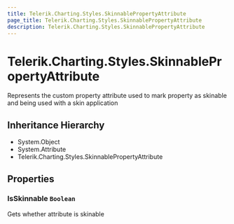 ```yaml
---
title: Telerik.Charting.Styles.SkinnablePropertyAttribute
page_title: Telerik.Charting.Styles.SkinnablePropertyAttribute
description: Telerik.Charting.Styles.SkinnablePropertyAttribute
---
```


# Telerik.Charting.Styles.SkinnablePropertyAttribute

Represents the custom property attribute used to mark property as skinable and being used with a skin application

## Inheritance Hierarchy

* System.Object
* System.Attribute
* Telerik.Charting.Styles.SkinnablePropertyAttribute

## Properties

###  IsSkinnable `Boolean`

Gets whether attribute is skinable

